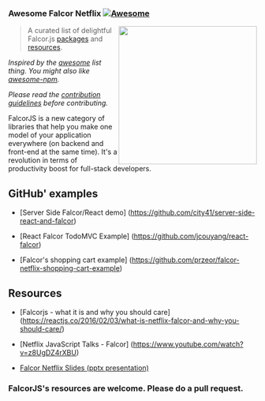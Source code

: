 ### **Awesome Falcor Netflix** [![Awesome](https://cdn.rawgit.com/sindresorhus/awesome/d7305f38d29fed78fa85652e3a63e154dd8e8829/media/badge.svg)](https://github.com/sindresorhus/awesome)

[<img src="http://test.przeorski.pl/falcorjs.jpg" align="right" width="280">](http://test.przeorski.pl/falcorjs.jpg)

> A curated list of delightful Falcor.js [packages](#packages) and [resources](#resources).

*Inspired by the [awesome](https://github.com/sindresorhus/awesome) list thing. You might also like [awesome-npm](https://github.com/sindresorhus/awesome-npm).*

*Please read the [contribution guidelines](contributing.md) before contributing.*


FalcorJS is a new category of libraries that help you make one model of your application everywhere (on backend and front-end at the same time). It's a revolution in terms of productivity boost for full-stack developers.


## GitHub' examples
* [Server Side Falcor/React demo] (https://github.com/city41/server-side-react-and-falcor)

* [React Falcor TodoMVC Example] (https://github.com/jcouyang/react-falcor)

* [Falcor's shopping cart example] (https://github.com/przeor/falcor-netflix-shopping-cart-example)

## Resources
* [Falcorjs - what it is and why you should care] (https://reactjs.co/2016/02/03/what-is-netflix-falcor-and-why-you-should-care/)

* [Netflix JavaScript Talks - Falcor] (https://www.youtube.com/watch?v=z8UgDZ4rXBU)

* [Falcor Netflix Slides (pptx presentation)](https://drive.google.com/file/d/0B7zweKma2uL1c1pNbTVGbjlLdnc/view)



### FalcorJS's resources are welcome. Please do a pull request.
